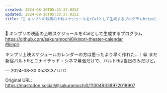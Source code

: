 ```yaml
---
created: 2024-08-30T05:33:37.035Z
updated: 2024-08-30T05:33:37.035Z
title: "📆 キンプリの映画の上映スケジュールをiCalとして生成するプログラムhttps[...]"
---
```


<p>📆 キンプリの映画の上映スケジュールをiCalとして生成するプログラム<br /><a href="https://github.com/sakuramochi0/kinpri-theater-calendar" target="_blank" rel="nofollow noopener" translate="no"><span class="invisible">https://</span><span class="ellipsis">github.com/sakuramochi0/kinpri</span><span class="invisible">-theater-calendar</span></a><br /><a href="https://mastodon.social/tags/kinpri" class="mention hashtag" rel="tag">#<span>kinpri</span></a></p><p>キンプリ上映スケジュールカレンダーの方は思ったより早く作れた…！😀 まだ新宿バルト9とユナイテッド・シネマ幕張だけで、バルト9は当日のみだけど。</p>

&mdash; 2024-08-30 05:33:37 UTC

Original URL: https://mastodon.social/@sakuramochi0/113049338972018907

